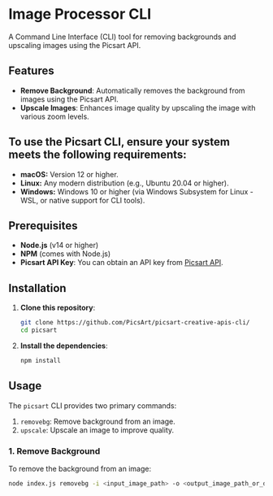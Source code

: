 # Image Processor CLI
A Command Line Interface (CLI) tool for removing backgrounds and upscaling images using the Picsart API.

## Features
- **Remove Background**: Automatically removes the background from images using the Picsart API.
- **Upscale Images**: Enhances image quality by upscaling the image with various zoom levels.

## To use the Picsart CLI, ensure your system meets the following requirements:
- **macOS:** Version 12 or higher.
- **Linux:** Any modern distribution (e.g., Ubuntu 20.04 or higher).
- **Windows:** Windows 10 or higher (via Windows Subsystem for Linux - WSL, or native support for CLI tools).

## Prerequisites
- **Node.js** (v14 or higher)
- **NPM** (comes with Node.js)
- **Picsart API Key**: You can obtain an API key from [Picsart API](https://console.picsart.io/).

## Installation
1. **Clone this repository**:
    ```bash
    git clone https://github.com/PicsArt/picsart-creative-apis-cli/
    cd picsart
    ```
2. **Install the dependencies**:
    ```bash
    npm install
    ```

## Usage
The `picsart` CLI provides two primary commands:
1. `removebg`: Remove background from an image.
2. `upscale`: Upscale an image to improve quality.

### 1. Remove Background
To remove the background from an image:
```bash
node index.js removebg -i <input_image_path> -o <output_image_path_or_directory> --apikey <your_picsart_api_key>
